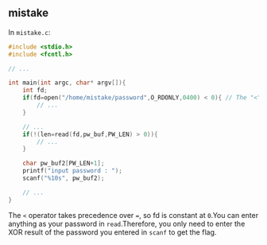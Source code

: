 ## mistake

In `mistake.c`:
```c
#include <stdio.h>
#include <fcntl.h>

// ...

int main(int argc, char* argv[]){
    int fd;
    if(fd=open("/home/mistake/password",O_RDONLY,0400) < 0){ // The "<" operator takes precedence over "="
        // ...
    }

    // ...
    if(!(len=read(fd,pw_buf,PW_LEN) > 0)){
        // ...
    }

    char pw_buf2[PW_LEN+1];
    printf("input password : ");
    scanf("%10s", pw_buf2);

    // ...
}
```

The `<` operator takes precedence over `=`, so fd is constant at `0`.You can enter anything as your password in `read`.Therefore, you only need to enter the XOR result of the password you entered in `scanf` to get the flag.